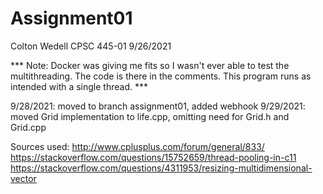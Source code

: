 # Assignment01

Colton Wedell
CPSC 445-01
9/26/2021

*** Note: Docker was giving me fits so I wasn't ever able to test the multithreading. The code is there in the comments. This program runs as intended with a single thread. ***

9/28/2021: moved to branch assignment01, added webhook
9/29/2021: moved Grid implementation to life.cpp, omitting need for Grid.h and Grid.cpp

Sources used:
http://www.cplusplus.com/forum/general/833/
https://stackoverflow.com/questions/15752659/thread-pooling-in-c11
https://stackoverflow.com/questions/4311953/resizing-multidimensional-vector
